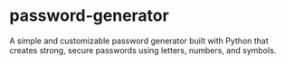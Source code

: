 # password-generator
A simple and customizable password generator built with Python that creates strong, secure passwords using letters, numbers, and symbols.
